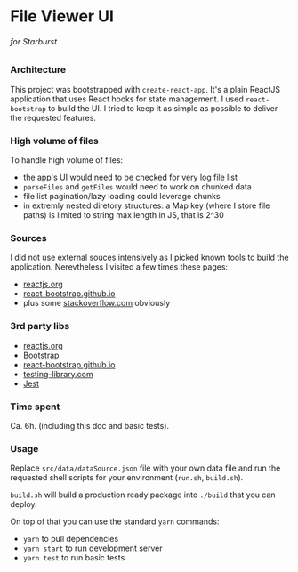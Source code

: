 # File Viewer UI
###### for Starburst

### Architecture
This project was bootstrapped with `create-react-app`. It's a plain ReactJS application that uses React hooks for state management. I used `react-bootstrap` to build the UI. I tried to keep it as simple as possible to deliver the requested features.

### High volume of files
To handle high volume of files:
- the app's UI would need to be checked for very log file list
- `parseFiles` and `getFiles` would need to work on chunked data
- file list pagination/lazy loading could leverage chunks
- in extremly nested diretory structures: a Map key (where I store file paths) is limited to string max length in JS, that is 2^30

### Sources
I did not use external souces intensively as I picked known tools to build the application. Nerevtheless I visited a few times these pages:
- [reactjs.org](https://reactjs.org/ "reactjs.org")
- [react-bootstrap.github.io](https://react-bootstrap.github.io/ "react-bootstrap.github.io")
- plus some [stackoverflow.com](https://stackoverflow.com/ "stackoverflow.com") obviously

### 3rd party libs
- [reactjs.org](https://reactjs.org/ "reactjs.org")
- [Bootstrap](https://getbootstrap.com/ "Bootstrap")
- [react-bootstrap.github.io](https://react-bootstrap.github.io/ "react-bootstrap.github.io")
- [testing-library.com](https://testing-library.com/ "testing-library")
- [Jest](https://jestjs.io/ "Jest")

### Time spent
Ca. 6h. (including this doc and basic tests).

### Usage
Replace `src/data/dataSource.json` file with your own data file and run the requested shell scripts for your environment (`run.sh`, `build.sh`).

`build.sh` will build a production ready package into `./build` that you can deploy.

On top of that you can use the standard `yarn` commands:
- `yarn` to pull dependencies
- `yarn start` to run development server
- `yarn test` to run basic tests